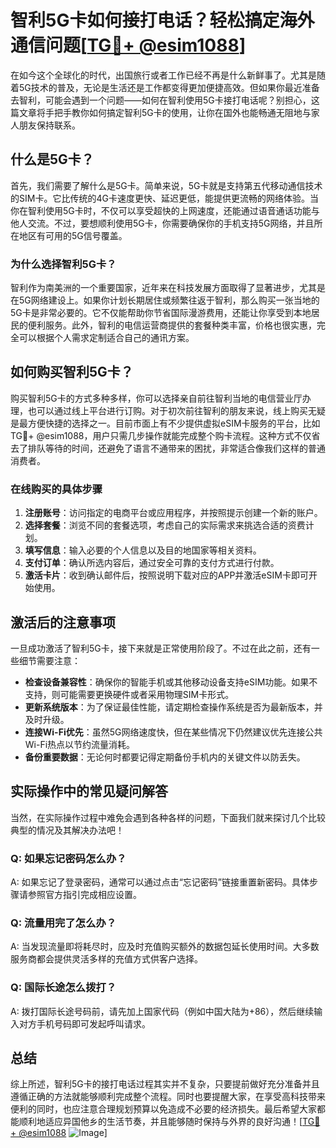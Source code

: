 # 智利5G卡如何接打电话？轻松搞定海外通信问题[[TG💪+ @esim1088](https://t.me/s/esim1088)]

在如今这个全球化的时代，出国旅行或者工作已经不再是什么新鲜事了。尤其是随着5G技术的普及，无论是生活还是工作都变得更加便捷高效。但如果你最近准备去智利，可能会遇到一个问题——如何在智利使用5G卡接打电话呢？别担心，这篇文章将手把手教你如何搞定智利5G卡的使用，让你在国外也能畅通无阻地与家人朋友保持联系。

## 什么是5G卡？

首先，我们需要了解什么是5G卡。简单来说，5G卡就是支持第五代移动通信技术的SIM卡。它比传统的4G卡速度更快、延迟更低，能提供更流畅的网络体验。当你在智利使用5G卡时，不仅可以享受超快的上网速度，还能通过语音通话功能与他人交流。不过，要想顺利使用5G卡，你需要确保你的手机支持5G网络，并且所在地区有可用的5G信号覆盖。

### 为什么选择智利5G卡？

智利作为南美洲的一个重要国家，近年来在科技发展方面取得了显著进步，尤其是在5G网络建设上。如果你计划长期居住或频繁往返于智利，那么购买一张当地的5G卡是非常必要的。它不仅能帮助你节省国际漫游费用，还能让你享受到本地居民的便利服务。此外，智利的电信运营商提供的套餐种类丰富，价格也很实惠，完全可以根据个人需求定制适合自己的通讯方案。

## 如何购买智利5G卡？

购买智利5G卡的方式多种多样，你可以选择亲自前往智利当地的电信营业厅办理，也可以通过线上平台进行订购。对于初次前往智利的朋友来说，线上购买无疑是最方便快捷的选择之一。目前市面上有不少提供虚拟eSIM卡服务的平台，比如TG💪+ @esim1088，用户只需几步操作就能完成整个购卡流程。这种方式不仅省去了排队等待的时间，还避免了语言不通带来的困扰，非常适合像我们这样的普通消费者。

### 在线购买的具体步骤

1. **注册账号**：访问指定的电商平台或应用程序，并按照提示创建一个新的账户。
2. **选择套餐**：浏览不同的套餐选项，考虑自己的实际需求来挑选合适的资费计划。
3. **填写信息**：输入必要的个人信息以及目的地国家等相关资料。
4. **支付订单**：确认所选内容后，通过安全可靠的支付方式进行付款。
5. **激活卡片**：收到确认邮件后，按照说明下载对应的APP并激活eSIM卡即可开始使用。

## 激活后的注意事项

一旦成功激活了智利5G卡，接下来就是正常使用阶段了。不过在此之前，还有一些细节需要注意：

- **检查设备兼容性**：确保你的智能手机或其他移动设备支持eSIM功能。如果不支持，则可能需要更换硬件或者采用物理SIM卡形式。
- **更新系统版本**：为了保证最佳性能，请定期检查操作系统是否为最新版本，并及时升级。
- **连接Wi-Fi优先**：虽然5G网络速度快，但在某些情况下仍然建议优先连接公共Wi-Fi热点以节约流量消耗。
- **备份重要数据**：无论何时都要记得定期备份手机内的关键文件以防丢失。

## 实际操作中的常见疑问解答

当然，在实际操作过程中难免会遇到各种各样的问题，下面我们就来探讨几个比较典型的情况及其解决办法吧！

### Q: 如果忘记密码怎么办？
A: 如果忘记了登录密码，通常可以通过点击“忘记密码”链接重置新密码。具体步骤请参照官方指引完成相应设置。

### Q: 流量用完了怎么办？
A: 当发现流量即将耗尽时，应及时充值购买额外的数据包延长使用时间。大多数服务商都会提供灵活多样的充值方式供客户选择。

### Q: 国际长途怎么拨打？
A: 拨打国际长途号码前，请先加上国家代码（例如中国大陆为+86），然后继续输入对方手机号码即可发起呼叫请求。

## 总结

综上所述，智利5G卡的接打电话过程其实并不复杂，只要提前做好充分准备并且遵循正确的方法就能够顺利完成整个流程。同时也要提醒大家，在享受高科技带来便利的同时，也应注意合理规划预算以免造成不必要的经济损失。最后希望大家都能顺利地适应异国他乡的生活节奏，并且能够随时保持与外界的良好沟通！[[TG💪+ @esim1088](https://t.me/s/esim1088) ![Image](https://i.postimg.cc/4NQfJmqS/Snipaste-2025-05-13-00-14-12.png)]